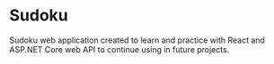 # Sudoku
Sudoku web application created to learn and practice with React and ASP.NET Core web API to continue using in future projects.
